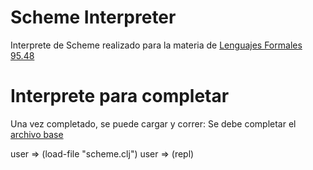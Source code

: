 # Scheme Interpreter

Interprete de Scheme realizado para la materia de [Lenguajes Formales 95.48]()

# Interprete para completar

Una vez completado, se puede cargar y correr:
Se debe completar el [archivo base](https://github.com/aguirre-ivan/scheme-interpreter/blob/main/scheme_base.clj)

user => (load-file "scheme.clj")
user => (repl)